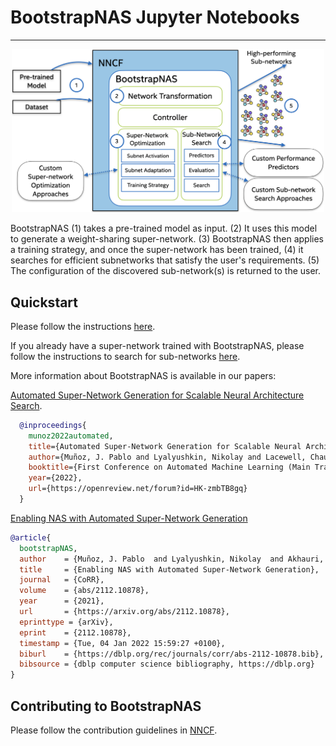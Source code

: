 # BootstrapNAS Jupyter Notebooks

---

<p align="center">
<img src="architecture.png" alt="BootstrapNAS Architecture" width="500"/>
</p>

BootstrapNAS (1) takes a pre-trained model as input. (2) It uses this model to generate a weight-sharing super-network. (3) BootstrapNAS then applies a training strategy, and once the super-network has been trained, (4) it searches for efficient subnetworks that satisfy the user's requirements. (5) The configuration of the discovered sub-network(s) is returned to the user.

## Quickstart 

Please follow the instructions [here](https://github.com/jpablomch/bootstrapnas/wiki/Quickstart).

If you already have a super-network trained with BootstrapNAS, please follow the instructions to search for sub-networks [here](https://github.com/jpablomch/bootstrapnas/wiki/Subnetwork_Search).

More information about BootstrapNAS is available in our papers:

[Automated Super-Network Generation for Scalable Neural Architecture Search](https://openreview.net/attachment?id=HK-zmbTB8gq&name=main_paper_and_supplementary_material).

```bibtex
  @inproceedings{
    munoz2022automated,
    title={Automated Super-Network Generation for Scalable Neural Architecture Search},
    author={Muñoz, J. Pablo and Lyalyushkin, Nikolay and Lacewell, Chaunte and Senina, Anastasia and Cummings, Daniel and Sarah, Anthony  and Kozlov, Alexander and Jain, Nilesh},
    booktitle={First Conference on Automated Machine Learning (Main Track)},
    year={2022},
    url={https://openreview.net/forum?id=HK-zmbTB8gq}
  }
```
[Enabling NAS with Automated Super-Network Generation](https://arxiv.org/abs/2112.10878)

```BibTex
@article{
  bootstrapNAS,
  author    = {Muñoz, J. Pablo  and Lyalyushkin, Nikolay  and Akhauri, Yash and Senina, Anastasia and Kozlov, Alexander  and Jain, Nilesh},
  title     = {Enabling NAS with Automated Super-Network Generation},
  journal   = {CoRR},
  volume    = {abs/2112.10878},
  year      = {2021},
  url       = {https://arxiv.org/abs/2112.10878},
  eprinttype = {arXiv},
  eprint    = {2112.10878},
  timestamp = {Tue, 04 Jan 2022 15:59:27 +0100},
  biburl    = {https://dblp.org/rec/journals/corr/abs-2112-10878.bib},
  bibsource = {dblp computer science bibliography, https://dblp.org}
}
```

## Contributing to BootstrapNAS
Please follow the contribution guidelines in [NNCF](https://github.com/openvinotoolkit/nncf). 


